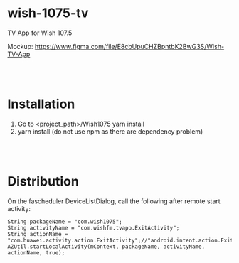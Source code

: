 # wish-1075-tv
TV App for Wish 107.5

Mockup: https://www.figma.com/file/E8cbUpuCHZBpntbK2BwG3S/Wish-TV-App

<br /><br />

# Installation
1. Go to <project_path>/Wish1075 yarn install
2. yarn install (do not use npm as there are dependency problem)

<br /><br />

# Distribution
On the fascheduler DeviceListDialog, call the following after remote start activity:

```
String packageName = "com.wish1075";
String activityName = "com.wishfm.tvapp.ExitActivity";
String actionName = "com.huawei.activity.action.ExitActivity";//"android.intent.action.Exit";
AZUtil.startLocalActivity(mContext, packageName, activityName, actionName, true);
```

<br /><br />


